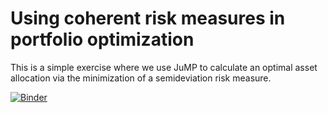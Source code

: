 # Using coherent risk measures in portfolio optimization 

This is a simple exercise where we use JuMP to calculate an optimal asset allocation 
via the minimization of a semideviation risk measure.

[![Binder](https://mybinder.org/badge_logo.svg)](https://mybinder.org/v2/gh/awgutierrez/optimal-portfolio/HEAD)
